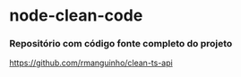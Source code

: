 # node-clean-code


### Repositório com código fonte completo do projeto
https://github.com/rmanguinho/clean-ts-api
